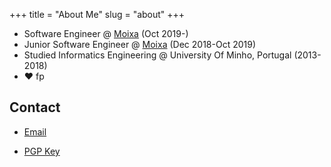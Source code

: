 +++
title = "About Me"
slug = "about"
+++

* Software Engineer @ [Moixa](https://www.moixa.com) (Oct 2019-)
* Junior Software Engineer @ [Moixa](https://www.moixa.com) (Dec 2018-Oct 2019)
* Studied Informatics Engineering @ University Of Minho, Portugal (2013-2018)
* ❤️ fp

## Contact

* [Email](mailto:jbernardoddc@gmail.com) 

* [PGP Key](https://keybase.io/bernas/pgp_keys.asc?fingerprint=1b015dfef4b5756ae299463a7b024b2d124bf2dc)

